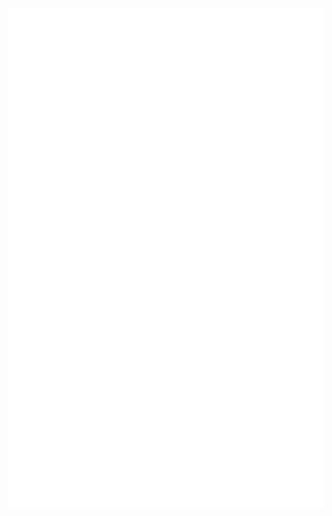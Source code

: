 <!-- https://stackoverflow.com/questions/51956361/custom-css-file-for-readme-md-in-a-github-repo -->
<img src="modavid.svg" width="800" height="800" alt="Click to see the source">
